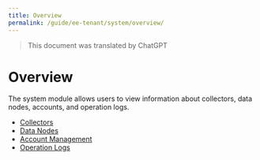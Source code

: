```yaml
---
title: Overview
permalink: /guide/ee-tenant/system/overview/
---
```


> This document was translated by ChatGPT

# Overview

The system module allows users to view information about collectors, data nodes, accounts, and operation logs.

- [Collectors](./agent/)
- [Data Nodes](./data-node/)
- [Account Management](./account-management/)
- [Operation Logs](./operation-log/)